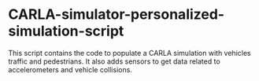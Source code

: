 # CARLA-simulator-personalized-simulation-script
This script contains the code to populate a CARLA simulation with vehicles traffic and pedestrians. It also adds sensors to get data related to accelerometers and vehicle collisions.
